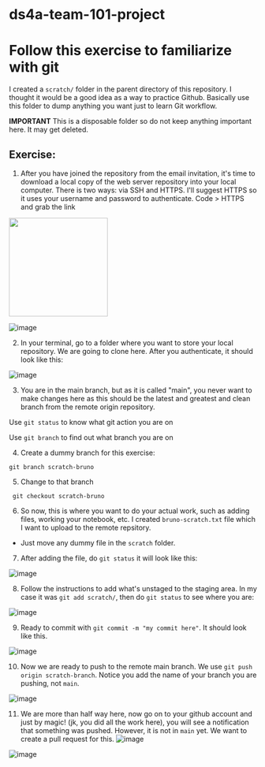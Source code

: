 # ds4a-team-101-project

# Follow this exercise to familiarize with git

I created a `scratch/` folder in the parent directory of this repository. I thought it would be a good idea as a way to practice Github. Basically use this folder to dump anything you want just to learn Git workflow.

**IMPORTANT** This is a disposable folder so do not keep anything important here. It may get deleted.
## Exercise:

1. After you have joined the repository from the email invitation, it's time to download a local copy of the web server repository into your local computer. There is two ways: via SSH and HTTPS. I'll suggest HTTPS so it uses your username and password to authenticate. Code >  HTTPS and grab the link

<img src="https://user-images.githubusercontent.com/83491621/117556867-4b155d00-b022-11eb-98da-a9906f3e04f1.png" width="200">

![image](https://user-images.githubusercontent.com/83491621/117556867-4b155d00-b022-11eb-98da-a9906f3e04f1.png)

2. In your terminal, go to a folder where you want to store your local repository. We are going to clone here. After you authenticate, it should look like this:

![image](https://user-images.githubusercontent.com/83491621/117556885-81eb7300-b022-11eb-9aaa-acb945a9d3f1.png)

3. You are in the main branch, but as it is called "main", you never want to make changes here as this should be the latest and greatest and clean branch from the remote origin repository.

Use `git status` to know what git action you are on

Use `git branch` to find out what branch you are on

4. Create a dummy branch for this exercise:

`git branch scratch-bruno`

5. Change to that branch 

` git checkout scratch-bruno`

6. So now, this is where you want to do your actual work, such as adding files, working your notebook, etc. I created `bruno-scratch.txt` file which I want to upload to the remote repsitory.

- Just move any dummy file in the `scratch` folder.

7. After adding the file, do `git status` it will look like this:

![image](https://user-images.githubusercontent.com/83491621/117557077-3f2a9a80-b024-11eb-96db-929aaf59e471.png)

8. Follow the instructions to add what's unstaged to the staging area. In my case it was `git add scratch/`, then do `git status` to see where you are:

![image](https://user-images.githubusercontent.com/83491621/117557096-71d49300-b024-11eb-942d-143de676f0f6.png)

9. Ready to commit with `git commit -m "my commit here"`. It should look like this.

![image](https://user-images.githubusercontent.com/83491621/117557120-a6e0e580-b024-11eb-86ab-f0998df646cb.png)

10. Now we are ready to push to the remote main branch. We use `git push origin scratch-branch`. Notice you add the name of your branch you are pushing, not `main`.

![image](https://user-images.githubusercontent.com/83491621/117557147-e6a7cd00-b024-11eb-9064-af92312c148a.png)

11. We are more than half way here, now go on to your github account and just by magic! (jk, you did all the work here), you will see a notification that something was pushed. However, it is not in `main` yet. We want to create a pull request for this. 
![image](https://user-images.githubusercontent.com/83491621/117557179-2969a500-b025-11eb-8318-653f87f80544.png)

![image](https://user-images.githubusercontent.com/83491621/117557209-751c4e80-b025-11eb-88e0-3ff81e002255.png)

